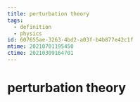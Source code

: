 ```yaml
---
title: perturbation theory
tags:
  - definition
  - physics
id: 607655ae-3263-4bd2-a03f-b4b877e42c1f
mtime: 20210701195450
ctime: 20210309164701
---
```


# perturbation theory
